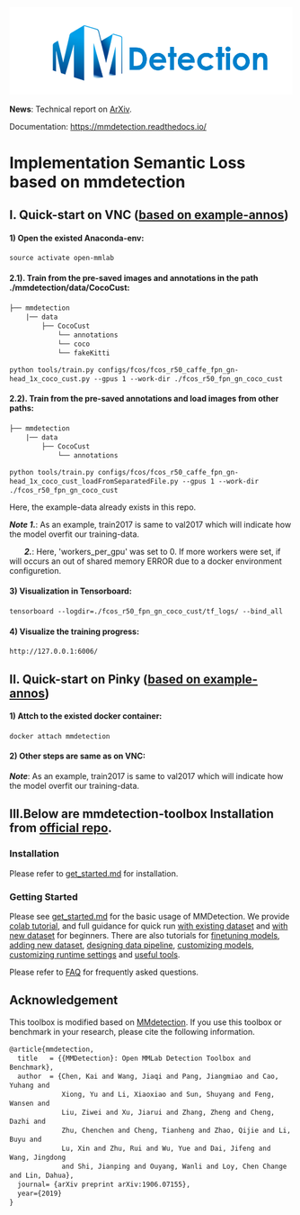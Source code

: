 <div align="center">
  <img src="resources/mmdet-logo.png" width="600"/> 
</div>

**News**: Technical report on [ArXiv](https://arxiv.org/abs/1906.07155).

Documentation: https://mmdetection.readthedocs.io/

# Implementation Semantic Loss based on mmdetection

## I. Quick-start on VNC ([based on example-annos](https://gitlab.tubit.tu-berlin.de/bifold/dataloader/tree/master/coco_anno_examples5))
#### 1) Open the existed Anaconda-env:
```shell
source activate open-mmlab
```
#### 2.1). Train from the pre-saved images and annotations in the path ./mmdetection/data/CocoCust:
    ├── mmdetection
        |── data
            ├── CocoCust
                └── annotations
                └── coco
                └── fakeKitti
```shell
python tools/train.py configs/fcos/fcos_r50_caffe_fpn_gn-head_1x_coco_cust.py --gpus 1 --work-dir ./fcos_r50_fpn_gn_coco_cust
```

#### 2.2). Train from the pre-saved annotations and load images from other paths:
    ├── mmdetection
        |── data
            ├── CocoCust
                └── annotations
```shell
python tools/train.py configs/fcos/fcos_r50_caffe_fpn_gn-head_1x_coco_cust_loadFromSeparatedFile.py --gpus 1 --work-dir ./fcos_r50_fpn_gn_coco_cust
```
Here, the example-data already exists in this repo.  

***Note 1.***: As an example, train2017 is same to val2017 which will indicate how the model overfit our training-data.

***&nbsp;&nbsp;&nbsp;&nbsp;&nbsp;&nbsp;&nbsp; 2.***: Here, 'workers_per_gpu' was set to 0. If more workers were set, if will occurs an out of shared memory ERROR due to a docker environment configuretion. 

#### 3) Visualization in Tensorboard:
```shell
tensorboard --logdir=./fcos_r50_fpn_gn_coco_cust/tf_logs/ --bind_all
```

#### 4) Visualize the training progress:
```shell
http://127.0.0.1:6006/
```

## II. Quick-start on Pinky ([based on example-annos](https://gitlab.tubit.tu-berlin.de/bifold/dataloader/tree/master/coco_anno_examples5))
#### 1) Attch to the existed docker container:
```shell
docker attach mmdetection
```
#### 2) Other steps are same as on VNC:

***Note***: As an example, train2017 is same to val2017 which will indicate how the model overfit our training-data.
                       

## III.Below are mmdetection-toolbox Installation from [official repo](https://github.com/open-mmlab/mmdetection).
### Installation

Please refer to [get_started.md](docs/get_started.md) for installation.

### Getting Started

Please see [get_started.md](docs/get_started.md) for the basic usage of MMDetection.
We provide [colab tutorial](demo/MMDet_Tutorial.ipynb), and full guidance for quick run [with existing dataset](docs/1_exist_data_model.md) and [with new dataset](docs/2_new_data_model.md) for beginners.
There are also tutorials for [finetuning models](docs/tutorials/finetune.md), [adding new dataset](docs/tutorials/customize_dataset.md), [designing data pipeline](docs/tutorials/data_pipeline.md), [customizing models](docs/tutorials/customize_models.md), [customizing runtime settings](docs/tutorials/customize_runtime.md) and [useful tools](docs/useful_tools.md).

Please refer to [FAQ](docs/faq.md) for frequently asked questions.

## Acknowledgement

This toolbox is modified based on [MMdetection](https://github.com/open-mmlab/mmdetection). If you use this toolbox or benchmark in your research, please cite the following information.

```
@article{mmdetection,
  title   = {{MMDetection}: Open MMLab Detection Toolbox and Benchmark},
  author  = {Chen, Kai and Wang, Jiaqi and Pang, Jiangmiao and Cao, Yuhang and
             Xiong, Yu and Li, Xiaoxiao and Sun, Shuyang and Feng, Wansen and
             Liu, Ziwei and Xu, Jiarui and Zhang, Zheng and Cheng, Dazhi and
             Zhu, Chenchen and Cheng, Tianheng and Zhao, Qijie and Li, Buyu and
             Lu, Xin and Zhu, Rui and Wu, Yue and Dai, Jifeng and Wang, Jingdong
             and Shi, Jianping and Ouyang, Wanli and Loy, Chen Change and Lin, Dahua},
  journal= {arXiv preprint arXiv:1906.07155},
  year={2019}
}
```